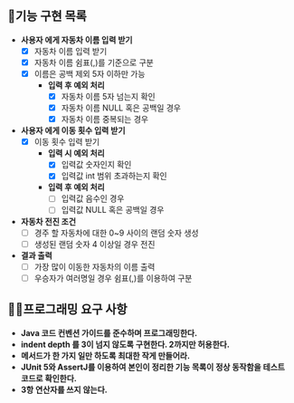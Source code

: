 ## 🎯기능 구현 목록

- **사용자 에게 자동차 이름 입력 받기**
    - [X] 자동차 이름 입력 받기
    - [X] 자동차 이름 쉼표(,)를 기준으로 구분
    - [X] 이름은 공백 제외 5자 이하만 가능
        - **입력 후 예외 처리**
            - [X] 자동차 이름 5자 넘는지 확인
            - [X] 자동차 이름 NULL 혹은 공백일 경우
            - [X] 자동차 이름 중복되는 경우

- **사용자 에게 이동 횟수 입력 받기**
    - [X] 이동 횟수 입력 받기
        - **입력 시 예외 처리**
            - [X] 입력값 숫자인지 확인
            - [X] 입력값 int 범위 초과하는지 확인
        - **입력 후 예외 처리**
            - [ ] 입력값 음수인 경우
            - [ ] 입력값 NULL 혹은 공백일 경우

- **자동차 전진 조건**
    - [ ] 경주 할 자동차에 대한 0~9 사이의 랜덤 숫자 생성
    - [ ] 생성된 랜덤 숫자 4 이상일 경우 전진

- **결과 출력**
    - [ ] 가장 많이 이동한 자동차의 이름 출력
    - [ ] 우승자가 여러명일 경우 쉼표(,)를 이용하여 구분

## 👨‍💻프로그래밍 요구 사항

- **Java 코드 컨벤션 가이드를 준수하며 프로그래밍한다.**
- **indent depth 를 3이 넘지 않도록 구현한다. 2까지만 허용한다.**
- **메서드가 한 가지 일만 하도록 최대한 작게 만들어라.**
- **JUnit 5와 AssertJ를 이용하여 본인이 정리한 기능 목록이 정상 동작함을 테스트 코드로 확인한다.**
- **3항 연산자를 쓰지 않는다.**
